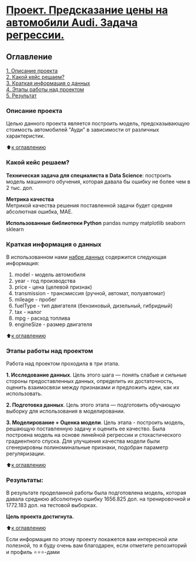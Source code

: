 # [Проект. Предсказание цены на автомобили Audi. Задача регрессии.](https://github.com/MorozovOV/My-Projects/blob/master/Предсказание%20стоимости%20автомобилей%20%22Ауди%22.%20Регрессия/audi_price_prediction.ipynb)

## Оглавление  
[1. Описание проекта](README.md#Описание-проекта)  
[2. Какой кейс решаем?](README.md#Какой-кейс-решаем)  
[3. Краткая информация о данных](README.md#Краткая-информация-о-данных)  
[4. Этапы работы над проектом](README.md#Этапы-работы-над-проектом)  
[5. Результат](README.md#Результаты)    

### Описание проекта    
Целью данного проекта является построить модель, предсказывающую стоимость автомобилей "Ауди" в зависимости от различных характеристик.

:arrow_up:[к оглавлению](README.md#Оглавление)

### Какой кейс решаем?    
**Техническая задача для специалиста в Data Science**: построить модель машинного обучения, которая давала бы ошибку не более чем в 2 тыс. дол.

**Метрика качества**     
Метрикой качества решения поставленной задачи будет средняя абсолютная ошибка, MAE.

**Использованные библиотеки Python**
pandas
numpy
matplotlib
seaborn
sklearn

### Краткая информация о данных
В использованном нами [набре данных](https://cloud.mail.ru/public/MYUB/UP9RkdeXB) содержится следующая информация:
1. model - модель автомобиля
2. year - год производства
3. price - цена (целевой признак)
4. transmission - трансмиссия (ручной, автомат, полуавтомат)
5. mileage - пробег
6. fuelType - тип двигателя (бензиновый, дизельный, гибридный)
7. tax - налог
9. mpg - расход топлива
10. engineSize - размер двигателя

:arrow_up:[к оглавлению](README.md#Оглавление)

### Этапы работы над проектом  
Работа над проектом проходила в три этапа.

**1. Исследование данных**. Цель этого шага — понять слабые и сильные стороны предоставленных данных, определить их достаточность, оценить взаимосвязи между признаками и предложить идеи, как их использовать.

**2. Подготовка данных**. Цель этого этапа — подготовить обучающую выборку для использования в моделировании.

**3. Моделирование + Оценка модели**. Цель этапа - построить модель, решающую поставленную задачу и оценить ее качество. Была построена модель на основе линейной регрессии и стохастического градиентного спуска. Для улучшения качества модели были сгенерировны полиноминальные признаки, подобран параметр регуляризации.

:arrow_up:[к оглавлению](README.md#Оглавление)

### Результаты:  
В результате проделанной работы была подготовлена модель, которая давала среднюю абсолютную ошибку 1656.825 дол. на тренировочной и 1772.183 дол. на тестовой выборках.

**Цель проекта достигнута.**

:arrow_up:[к оглавлению](README.md#Оглавление)

Если информация по этому проекту покажется вам интересной или полезной, то я буду очень вам благодарен, если отметите репозиторий и профиль ⭐️⭐️⭐️-дами
